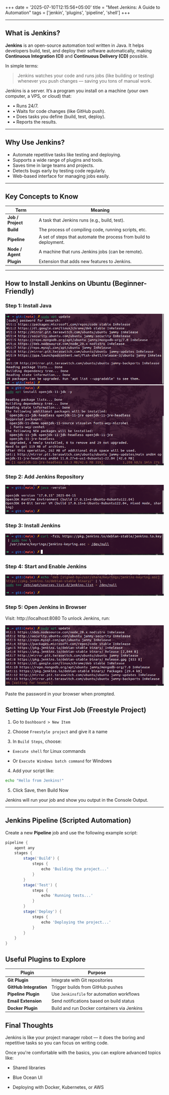 +++
date = '2025-07-10T12:15:56+05:00'
title = "Meet Jenkins: A Guide to Automation"
tags = ['jenkin', 'plugins', 'pipeline', 'shell']
+++

---

## What is Jenkins?

**Jenkins** is an open-source automation tool written in Java. It helps developers build, test, and deploy their software automatically, making **Continuous Integration (CI)** and **Continuous Delivery (CD)** possible.

In simple terms:
> Jenkins watches your code and runs jobs (like building or testing) whenever you push changes — saving you tons of manual work.

Jenkins is a server.
It’s a program you install on a machine (your own computer, a VPS, or cloud) that:
   - • Runs 24/7.
   - • Waits for code changes (like GitHub push).
   - • Does tasks you define (build, test, deploy).
   - • Reports the results.

---

##  Why Use Jenkins?

- Automate repetitive tasks like testing and deploying.
- Supports a wide range of plugins and tools.
- Saves time in large teams and projects.
- Detects bugs early by testing code regularly.
- Web-based interface for managing jobs easily.

---

##  Key Concepts to Know

| Term | Meaning |
|------|---------|
| **Job / Project** | A task that Jenkins runs (e.g., build, test). |
| **Build** | The process of compiling code, running scripts, etc. |
| **Pipeline** | A set of steps that automate the process from build to deployment. |
| **Node / Agent** | A machine that runs Jenkins jobs (can be remote). |
| **Plugin** | Extension that adds new features to Jenkins. |

---

##  How to Install Jenkins on Ubuntu (Beginner-Friendly)

### Step 1: Install Java
![command screenshot](/jenkins/s1.png)
![command screenshot](/jenkins/s2.png)

### Step 2: Add Jenkins Repository
![command screenshot](/jenkins/s3.png)


### Step 3: Install Jenkins
![command screenshot](/jenkins/s4.png)

### Step 4: Start and Enable Jenkins
![command screenshot](/jenkins/s5.png)

### Step 5: Open Jenkins in Browser
Visit: http://localhost:8080
To unlock Jenkins, run:

![command screenshot](/jenkins/s6.png)

Paste the password in your browser when prompted.


## Setting Up Your First Job (Freestyle Project)
1. Go to `Dashboard > New Item`

1. Choose `Freestyle project` and give it a name

3. In `Build Steps`, choose:

- `Execute shell` for Linux commands

- Or `Execute Windows batch command` for Windows

4. Add your script like:
```bash
echo "Hello from Jenkins!"
```
5. Click Save, then Build Now

Jenkins will run your job and show you output in the Console Output.

---

## Jenkins Pipeline (Scripted Automation)

Create a new **Pipeline** job and use the following example script:

```groovy
pipeline {
    agent any
    stages {
        stage('Build') {
            steps {
                echo 'Building the project...'
            }
        }
        stage('Test') {
            steps {
                echo 'Running tests...'
            }
        }
        stage('Deploy') {
            steps {
                echo 'Deploying the project...'
            }
        }
    }
}
```

## Useful Plugins to Explore

| Plugin              | Purpose                                        |
|---------------------|------------------------------------------------|
| **Git Plugin**       | Integrate with Git repositories                |
| **GitHub Integration** | Trigger builds from GitHub pushes              |
| **Pipeline Plugin**  | Use `Jenkinsfile` for automation workflows     |
| **Email Extension**  | Send notifications based on build status       |
| **Docker Plugin**    | Build and run Docker containers via Jenkins    |

## Final Thoughts
Jenkins is like your project manager robot — it does the boring and repetitive tasks so you can focus on writing code.

Once you're comfortable with the basics, you can explore advanced topics like:

- Shared libraries

- Blue Ocean UI

- Deploying with Docker, Kubernetes, or AWS